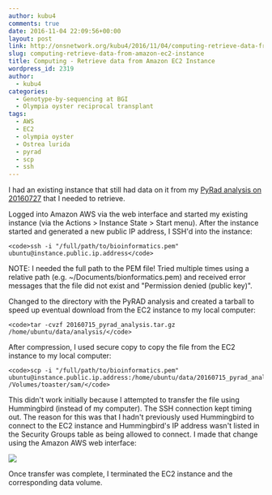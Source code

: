 ```yaml
---
author: kubu4
comments: true
date: 2016-11-04 22:09:56+00:00
layout: post
link: http://onsnetwork.org/kubu4/2016/11/04/computing-retrieve-data-from-amazon-ec2-instance/
slug: computing-retrieve-data-from-amazon-ec2-instance
title: Computing - Retrieve data from Amazon EC2 Instance
wordpress_id: 2319
author:
  - kubu4
categories:
  - Genotype-by-sequencing at BGI
  - Olympia oyster reciprocal transplant
tags:
  - AWS
  - EC2
  - olympia oyster
  - Ostrea lurida
  - pyrad
  - scp
  - ssh
---
```


I had an existing instance that still had data on it from my [PyRad analysis on 20160727](http://onsnetwork.org/kubu4/2016/07/27/data-analysis-pyrad-analysis-of-olympia-oyster-gbs-data/) that I needed to retrieve.

Logged into Amazon AWS via the web interface and started my existing instance (via the Actions > Instance State > Start menu). After the instance started and generated a new public IP address, I SSH'd into the instance:


    
    <code>ssh -i "/full/path/to/bioinformatics.pem" ubuntu@instance.public.ip.address</code>



NOTE: I needed the full path to the PEM file! Tried multiple times using a relative path (e.g. ~/Documents/bionformatics.pem) and received error messages that the file did not exist and "Permission denied (public key)".

Changed to the directory with the PyRAD analysis and created a tarball to speed up eventual download from the EC2 instance to my local computer:


    
    <code>tar -cvzf 20160715_pyrad_analysis.tar.gz /home/ubuntu/data/analysis/</code>



After compression, I used secure copy to copy the file from the EC2 instance to my local computer:


    
    <code>scp -i "/full/path/to/bioinformatics.pem" ubuntu@instance.public.ip.address:/home/ubuntu/data/20160715_pyrad_analysis.tar.gz /Volumes/toaster/sam/</code>



This didn't work initially because I attempted to transfer the file using Hummingbird (instead of my computer). The SSH connection kept timing out. The reason for this was that I hadn't previously used Hummingbird to connect to the EC2 instance and Hummingbird's IP address wasn't listed in the Security Groups table as being allowed to connect. I made that change using the Amazon AWS web interface:

[![](http://eagle.fish.washington.edu/Arabidopsis/20161104_ec2_security_groups.png)](http://eagle.fish.washington.edu/Arabidopsis/20161104_ec2_security_groups.png)

Once transfer was complete, I terminated the EC2 instance and the corresponding data volume.
